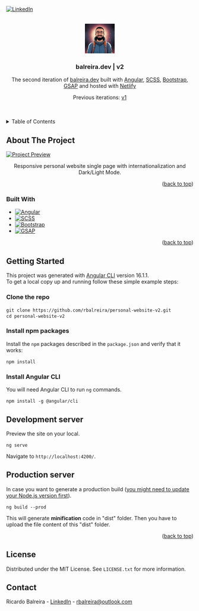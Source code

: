 <a name="readme-top"></a>

<!-- PROJECT SHIELDS -->

[![LinkedIn][linkedin-shield]][linkedin-url]

<!-- PROJECT LOGO -->
<br />
<div align="center">
<img src="src/assets/imgs/avatar.jpg" alt="Logo" width="80" height="80" />
  <h3 align="center">balreira.dev | v2</h3>
  <p align="center">
     The second iteration of <a href="https://balreira.com/" target="_blank">balreira.dev</a> built with <a href="https://angular.io/" target="_blank">Angular</a>, <a href="https://sass-lang.com/" target="_blank">SCSS</a>, <a href="https://ng-bootstrap.github.io/" target="_blank">Bootstrap</a>, <a href="https://gsap.com/" target="_blank">GSAP</a> and hosted with <a href="https://www.netlify.com/" target="_blank">Netlify</a>
  </p>
  <p align="center">
  Previous iterations:
  <a href="https://github.com/rbalreira/personal-website-v1" target="_blank">v1</a>
</p>
</div>
<br />
<br />

<!-- TABLE OF CONTENTS -->
<details>
  <summary>Table of Contents</summary>
  <ol>
    <li>
      <a href="#about-the-project">About The Project</a>
      <ul>
        <li><a href="#built-with">Built With</a></li>
      </ul>
    </li>
    <li>
      <a href="#getting-started">Getting Started</a>
      <ul>
        <li><a href="#clone-the-repo">Clone the repo</a></li>
        <li><a href="#install-npm-packages">Install npm packages</a></li>
        <li><a href="#install-angular-cli">Install Angular CLI</a></li>
      </ul>
    </li>
    <li><a href="#development-server">Development server</a></li>
    <li><a href="#production-server">Production server</a></li>
    <li><a href="#license">License</a></li>
    <li><a href="#contact">Contact</a></li>
  </ol>
</details>

<!-- ABOUT THE PROJECT -->

## About The Project

[![Project Preview][project-preview]][project-url]

<p align="center">Responsive personal website single page with internationalization and Dark/Light Mode.</p>

<p align="right">(<a href="#readme-top">back to top</a>)</p>

<!-- BUILT WITH -->

### Built With

- [![Angular][Angular]][Angular-url]
- [![SCSS][SCSS]][SCSS-url]
- [![Bootstrap][Bootstrap]][Bootstrap-url]
- [![GSAP][GSAP]][GSAP-url]

<p align="right">(<a href="#readme-top">back to top</a>)</p>

<!-- GETTING STARTED -->

## Getting Started

This project was generated with [Angular CLI][Angular-CLI-url] version 16.1.1.<br />
To get a local copy up and running follow these simple example steps:

### Clone the repo

```shell
git clone https://github.com/rbalreira/personal-website-v2.git
cd personal-website-v2
```

### Install npm packages

Install the `npm` packages described in the `package.json` and verify that it works:

```shell
npm install
```

### Install Angular CLI

You will need Angular CLI to run `ng` commands.

```shell
npm install -g @angular/cli
```

## Development server

Preview the site on your local.

```shell
ng serve
```

Navigate to `http://localhost:4200/`.

## Production server

In case you want to generate a production build (<u>you might need to update your [Node.js][Node.js-url] version first</u>).

```shell
ng build --prod
```

This will generate <b>minification</b> code in "dist" folder. Then you have to upload the file content of this "dist" folder.

<p align="right">(<a href="#readme-top">back to top</a>)</p>

<!-- LICENSE -->

## License

Distributed under the MIT License. See `LICENSE.txt` for more information.

<!-- CONTACT -->

## Contact

Ricardo Balreira - [LinkedIn][linkedin-url] - rbalreira@outlook.com

<!-- MARKDOWN LINKS & IMAGES -->

[linkedin-shield]: https://img.shields.io/badge/-LinkedIn-black.svg?style=for-the-badge&logo=linkedin&colorB=555
[linkedin-url]: https://www.linkedin.com/in/rbalreira/
[project-preview]: src/assets/imgs/project-preview.gif
[project-url]: https://balreira.com/
[Angular]: https://img.shields.io/badge/Angular-DD0031?style=for-the-badge&logo=angular&logoColor=white
[Angular-url]: https://angular.io/
[SCSS]: https://img.shields.io/badge/SCSS-CC6699?style=for-the-badge&logo=Sass&logoColor=white
[SCSS-url]: https://sass-lang.com/
[Bootstrap]: https://img.shields.io/badge/Bootstrap-563D7C?style=for-the-badge&logo=bootstrap&logoColor=white
[Bootstrap-url]: https://ng-bootstrap.github.io/
[GSAP]: https://shields.io/badge/GSAP-8AC640?style=for-the-badge&logo=greensock&logoColor=white
[GSAP-url]: https://gsap.com/
[Angular-CLI-url]: https://github.com/angular/angular-cli
[Node.js-url]: https://nodejs.org/en
